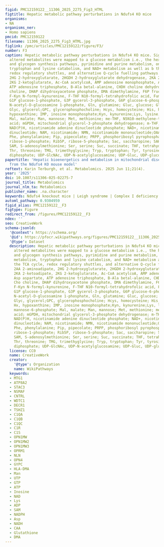 ```yaml
---
figid: PMC12159122__11306_2025_2275_Fig3_HTML
figtitle: Hepatic metabolic pathway perturbations in Ndufs4 KO mice
organisms:
- NA
organisms_ner:
- Homo sapiens
pmcid: PMC12159122
filename: 11306_2025_2275_Fig3_HTML.jpg
figlink: /pmc/articles/PMC12159122/figure/F3/
number: F3
caption: Hepatic metabolic pathway perturbations in Ndufs4 KO mice. Significantly
  altered metabolites were mapped to a glucose metabolism i.e., the hexosamine biosynthesis
  and glycogen synthesis pathways, pyrimidine and purine metabolism, one-carbon metabolism,
  tryptophan and lysine catabolism, and NAD+ metabolism as well as b the TCA cycle,
  redox regulatory shuttles, and alternative Q-cycle fuelling pathways. 2AA 2-aminoadipate,
  2HG 2-hydroxyglutarate, 2HGDH 2-hydroxyglutarate dehydrogenase, 2KA 2-ketoadipate,
  2KG 2-ketoglutarate, Ac-CoA acetylcoA, AMP adenosine monophosphate, Asp aspartate,
  ATP adenosine triphosphate, B-Ala betal-alanine, CHDH choline dehydrogenase, Cho
  choline, DHAP dihydroxyacetone phosphate, DMA dimethylamine, F6P fructose-6-phosphate,
  F-Kyn N-formyl-kynurenine, F-THF N10-formyl-tetrahydrofolic acid, Fum fumarate,
  G1P glucose-1-phosphate, G3P gycerol-3-phosphate, G6P glucose-6-phosphate, GlcNac1P
  N-acetyl-D-glucosamine 1-phosphate, Gln, glutamine; Gluc, glucose; Gly, glycine;
  Glyc, glycerol;GPC, glycerophosphocholine; Hcys, homocysteine; His, histidine; Hx,
  hypoxanthine; IMP, inosine monophosphate;Kyn, kynurenine;Lys, lysine; M6P, mannose-6-phosphate;
  Mal, malate; Man, mannose; Met, methionine; me-THF, N5N10-methylene-tetrahydrofolic
  acid; mGPDH, mitochondrial glycerol-3-phosphate dehydrogenase; m-THF, N5-methyl-tetrahydrofolicacid;
  NAD(P)H, nicotinamide adenine dinucleotide phosphate; NAD+, nicotinamide adenine
  dinucleotide; NAM, nicotinamide; NMN, nicotinamide mononucleotide;OAA, oxaloacetate;
  Phe, phenylalanine; Pip, pipecolate; PRPP, phosphoribosyl pyrophosphate; Rib1P,
  ribose-1-phosphate; Rib5P, ribose-5-phosphate; Sac, saccharopine; SAH, S-adenosyhomocysteine;
  SAM, S-adenosylmethionine; Ser, serine; Suc, succinate; THF, tetrahydrofolicacid;
  Thr, threonine; TMG, trimethyglycine; Tryp, tryptophan; Tyr, tyrosine; UDP, uridine
  diphosphate; UDP-GlcNAc, UDP-N-acetylglucosamine; UDP-Gluc, UDP-glucose; UTPuridine-5′-triphosphate
papertitle: 'Hepatic bioenergetics and metabolism in mitochondrial disease: insights
  from the Ndufs4 KO mouse model'
reftext: Karin Terburgh, et al. Metabolomics. 2025 Jun 11;21(4).
year: '2025'
doi: 10.1007/s11306-025-02275-7
journal_title: Metabolomics
journal_nlm_ta: Metabolomics
publisher_name: .na.character
keywords: Ndufs4 knockout mice | Leigh syndrome | Complex I deficiency | Liver metabolism
automl_pathway: 0.9304959
figid_alias: PMC12159122__F3
figtype: Figure
redirect_from: /figures/PMC12159122__F3
ndex: ''
seo: CreativeWork
schema-jsonld:
  '@context': https://schema.org/
  '@id': https://pfocr.wikipathways.org/figures/PMC12159122__11306_2025_2275_Fig3_HTML.html
  '@type': Dataset
  description: Hepatic metabolic pathway perturbations in Ndufs4 KO mice. Significantly
    altered metabolites were mapped to a glucose metabolism i.e., the hexosamine biosynthesis
    and glycogen synthesis pathways, pyrimidine and purine metabolism, one-carbon
    metabolism, tryptophan and lysine catabolism, and NAD+ metabolism as well as b
    the TCA cycle, redox regulatory shuttles, and alternative Q-cycle fuelling pathways.
    2AA 2-aminoadipate, 2HG 2-hydroxyglutarate, 2HGDH 2-hydroxyglutarate dehydrogenase,
    2KA 2-ketoadipate, 2KG 2-ketoglutarate, Ac-CoA acetylcoA, AMP adenosine monophosphate,
    Asp aspartate, ATP adenosine triphosphate, B-Ala betal-alanine, CHDH choline dehydrogenase,
    Cho choline, DHAP dihydroxyacetone phosphate, DMA dimethylamine, F6P fructose-6-phosphate,
    F-Kyn N-formyl-kynurenine, F-THF N10-formyl-tetrahydrofolic acid, Fum fumarate,
    G1P glucose-1-phosphate, G3P gycerol-3-phosphate, G6P glucose-6-phosphate, GlcNac1P
    N-acetyl-D-glucosamine 1-phosphate, Gln, glutamine; Gluc, glucose; Gly, glycine;
    Glyc, glycerol;GPC, glycerophosphocholine; Hcys, homocysteine; His, histidine;
    Hx, hypoxanthine; IMP, inosine monophosphate;Kyn, kynurenine;Lys, lysine; M6P,
    mannose-6-phosphate; Mal, malate; Man, mannose; Met, methionine; me-THF, N5N10-methylene-tetrahydrofolic
    acid; mGPDH, mitochondrial glycerol-3-phosphate dehydrogenase; m-THF, N5-methyl-tetrahydrofolicacid;
    NAD(P)H, nicotinamide adenine dinucleotide phosphate; NAD+, nicotinamide adenine
    dinucleotide; NAM, nicotinamide; NMN, nicotinamide mononucleotide;OAA, oxaloacetate;
    Phe, phenylalanine; Pip, pipecolate; PRPP, phosphoribosyl pyrophosphate; Rib1P,
    ribose-1-phosphate; Rib5P, ribose-5-phosphate; Sac, saccharopine; SAH, S-adenosyhomocysteine;
    SAM, S-adenosylmethionine; Ser, serine; Suc, succinate; THF, tetrahydrofolicacid;
    Thr, threonine; TMG, trimethyglycine; Tryp, tryptophan; Tyr, tyrosine; UDP, uridine
    diphosphate; UDP-GlcNAc, UDP-N-acetylglucosamine; UDP-Gluc, UDP-glucose; UTPuridine-5′-triphosphate
  license: CC0
  name: CreativeWork
  creator:
    '@type': Organization
    name: WikiPathways
  keywords:
  - MTG1
  - ATP8A2
  - STAC3
  - NSMAF
  - CNTRL
  - WDTC1
  - DECR1
  - TSHZ1
  - C1QA
  - C1QB
  - C1QC
  - C1R
  - C1S
  - OPN1MW
  - OPN1MW2
  - OPN1MW3
  - OPRM1
  - NLN
  - OPN4
  - GYPC
  - HLA-DMA
  - Man
  - UTP
  - GTP
  - ATP
  - Inosine
  - NAD
  - Lys
  - ADP
  - SAM
  - NADPH
  - Asp
  - NADH
  - CAA
  - Glutathione
  - DMA
---
```

